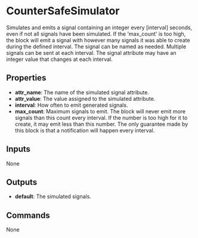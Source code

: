 CounterSafeSimulator
====================
Simulates and emits a signal containing an integer every [interval] seconds, even if not all signals have been simulated.  If the 'max_count' is too high, the block will emit a signal with however many signals it was able to create during the defined interval. The signal can be named as needed. Multiple signals can be sent at each interval. The signal attribute may have an integer value that changes at each interval.

Properties
----------
- **attr_name**: The name of the simulated signal attribute.
- **attr_value**: The value assigned to the simulated attribute.
- **interval**: How often to emit generated signals.
- **max_count**: Maximum signals to emit. The block will never emit more signals than this count every interval. If the number is too high for it to create, it may emit less than this number. The only guarantee made by this block is that a notification will happen every interval.

Inputs
------
None

Outputs
-------
- **default**: The simulated signals.

Commands
--------
None
